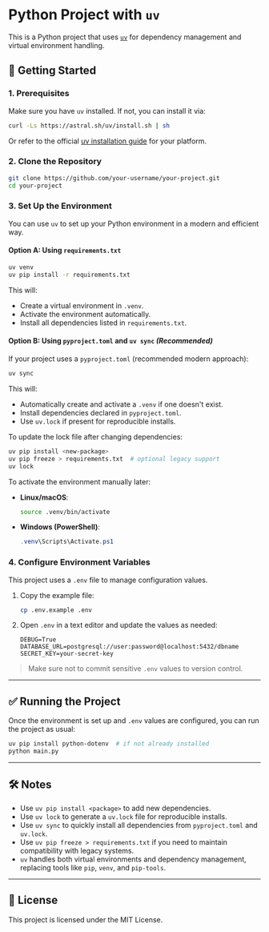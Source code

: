 # Python Project with `uv`

This is a Python project that uses [`uv`](https://github.com/astral-sh/uv) for dependency management and virtual environment handling.

## 🚀 Getting Started

### 1. Prerequisites

Make sure you have `uv` installed. If not, you can install it via:

```bash
curl -Ls https://astral.sh/uv/install.sh | sh
```

Or refer to the official [uv installation guide](https://github.com/astral-sh/uv#installation) for your platform.

### 2. Clone the Repository

```bash
git clone https://github.com/your-username/your-project.git
cd your-project
```

### 3. Set Up the Environment

You can use `uv` to set up your Python environment in a modern and efficient way.

#### Option A: Using `requirements.txt`

```bash
uv venv
uv pip install -r requirements.txt
```

This will:

* Create a virtual environment in `.venv`.
* Activate the environment automatically.
* Install all dependencies listed in `requirements.txt`.

#### Option B: Using `pyproject.toml` and `uv sync` *(Recommended)*

If your project uses a `pyproject.toml` (recommended modern approach):

```bash
uv sync
```

This will:

* Automatically create and activate a `.venv` if one doesn't exist.
* Install dependencies declared in `pyproject.toml`.
* Use `uv.lock` if present for reproducible installs.

To update the lock file after changing dependencies:

```bash
uv pip install <new-package>
uv pip freeze > requirements.txt  # optional legacy support
uv lock
```

To activate the environment manually later:

* **Linux/macOS**:

  ```bash
  source .venv/bin/activate
  ```
* **Windows (PowerShell)**:

  ```powershell
  .venv\Scripts\Activate.ps1
  ```

### 4. Configure Environment Variables

This project uses a `.env` file to manage configuration values.

1. Copy the example file:

   ```bash
   cp .env.example .env
   ```

2. Open `.env` in a text editor and update the values as needed:

   ```env
   DEBUG=True
   DATABASE_URL=postgresql://user:password@localhost:5432/dbname
   SECRET_KEY=your-secret-key
   ```

> Make sure not to commit sensitive `.env` values to version control.

---

## ✅ Running the Project

Once the environment is set up and `.env` values are configured, you can run the project as usual:

```bash
uv pip install python-dotenv  # if not already installed
python main.py
```

---

## 🛠 Notes

* Use `uv pip install <package>` to add new dependencies.
* Use `uv lock` to generate a `uv.lock` file for reproducible installs.
* Use `uv sync` to quickly install all dependencies from `pyproject.toml` and `uv.lock`.
* Use `uv pip freeze > requirements.txt` if you need to maintain compatibility with legacy systems.
* `uv` handles both virtual environments and dependency management, replacing tools like `pip`, `venv`, and `pip-tools`.

---

## 📄 License

This project is licensed under the MIT License.
